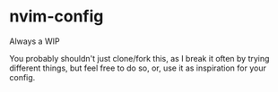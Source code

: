 # nvim-config

Always a WIP

You probably shouldn't just clone/fork this, as I break it often by trying different things, but feel free to do so, or, use it as inspiration for your config.
